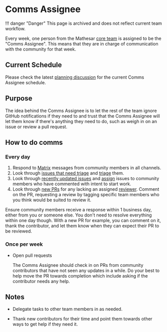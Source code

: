 # Comms Assignee

!!! danger "Danger"
    This page is archived and does not reflect current team workflow.


Every week, one person from the Mathesar [core team](/team) is assigned to be the "Comms Assignee". This means that they are in charge of communication with the community for that week.

## Current Schedule

Please check the latest [planning discussion](https://github.com/mathesar-foundation/mathesar/discussions/categories/planning) for the current Comms Assignee schedule.

## Purpose

The idea behind the Comms Assignee is to let the rest of the team ignore GitHub notifications if they need to and trust that the Comms Assignee will let them know if there's anything they need to do, such as weigh in on an issue or review a pull request.

## How to do comms

### Every day

1. Respond to [Matrix](/community) messages from community members in all channels.
1. Look through [issues that need triage](https://github.com/mathesar-foundation/mathesar/issues?q=is%3Aopen+is%3Aissue+label%3A%22status%3A+triage%22) and [triage](/team/guide/issues) them.
1. Look through [recently updated issues](https://github.com/mathesar-foundation/mathesar/issues?q=is%3Aopen+is%3Aissue+sort%3Aupdated-desc) and [assign](/team/guide/issues) issues to community members who have commented with intent to start work.
1. Look through [new PRs](https://github.com/mathesar-foundation/mathesar/pulls?q=is%3Aopen+is%3Apr) for any lacking an assigned [reviewer](/engineering/code-review). Comment on the PR, requesting a review by tagging specific team members who you think would be suited to review it.

Ensure community members receive a response within 1 business day, either from you or someone else. You don't need to resolve everything within one day though. With a new PR for example, you can comment on it, thank the contributor, and let them know when they can expect their PR to be reviewed.

### Once per week 

- Open pull requests

    The Comms Assignee should check in on PRs from community contributors that have not seen any updates in a while. Do your best to help move the PR towards completion which include asking if the contributor needs any help.

## Notes

- Delegate tasks to other team members in as needed.

- Thank new contributors for their time and point them towards other ways to get help if they need it.
